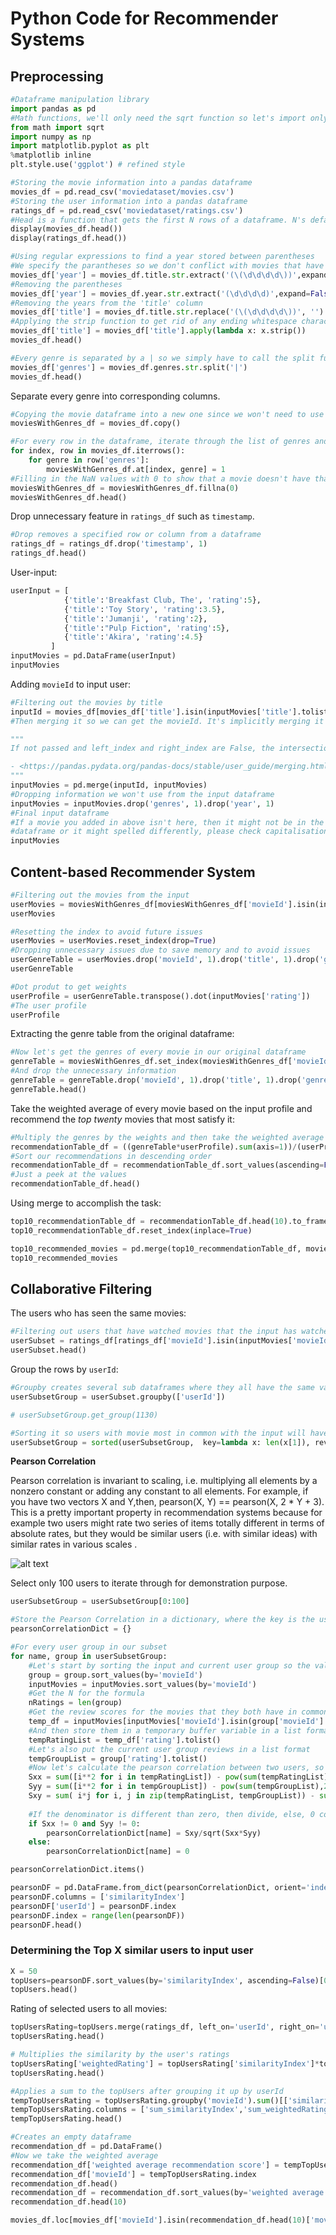# Python Code for Recommender Systems

## Preprocessing
```py
#Dataframe manipulation library
import pandas as pd
#Math functions, we'll only need the sqrt function so let's import only that
from math import sqrt
import numpy as np
import matplotlib.pyplot as plt
%matplotlib inline
plt.style.use('ggplot') # refined style
```

```py
#Storing the movie information into a pandas dataframe
movies_df = pd.read_csv('moviedataset/movies.csv')
#Storing the user information into a pandas dataframe
ratings_df = pd.read_csv('moviedataset/ratings.csv')
#Head is a function that gets the first N rows of a dataframe. N's default is 5.
display(movies_df.head())
display(ratings_df.head())
```

```py
#Using regular expressions to find a year stored between parentheses
#We specify the parantheses so we don't conflict with movies that have years in their titles
movies_df['year'] = movies_df.title.str.extract('(\(\d\d\d\d\))',expand=False)
#Removing the parentheses
movies_df['year'] = movies_df.year.str.extract('(\d\d\d\d)',expand=False)
#Removing the years from the 'title' column
movies_df['title'] = movies_df.title.str.replace('(\(\d\d\d\d\))', '')
#Applying the strip function to get rid of any ending whitespace characters that may have appeared
movies_df['title'] = movies_df['title'].apply(lambda x: x.strip())
movies_df.head()

#Every genre is separated by a | so we simply have to call the split function on |
movies_df['genres'] = movies_df.genres.str.split('|')
movies_df.head()
```

Separate every genre into corresponding columns.
```py
#Copying the movie dataframe into a new one since we won't need to use the genre information in our first case.
moviesWithGenres_df = movies_df.copy()

#For every row in the dataframe, iterate through the list of genres and place a 1 into the corresponding column
for index, row in movies_df.iterrows():
    for genre in row['genres']:
        moviesWithGenres_df.at[index, genre] = 1
#Filling in the NaN values with 0 to show that a movie doesn't have that column's genre
moviesWithGenres_df = moviesWithGenres_df.fillna(0)
moviesWithGenres_df.head()
```

Drop unnecessary feature in `ratings_df` such as `timestamp`.
```py
#Drop removes a specified row or column from a dataframe
ratings_df = ratings_df.drop('timestamp', 1)
ratings_df.head()
```

User-input:

```py
userInput = [
            {'title':'Breakfast Club, The', 'rating':5},
            {'title':'Toy Story', 'rating':3.5},
            {'title':'Jumanji', 'rating':2},
            {'title':"Pulp Fiction", 'rating':5},
            {'title':'Akira', 'rating':4.5}
         ] 
inputMovies = pd.DataFrame(userInput)
inputMovies
```

Adding `movieId` to input user:
```py
#Filtering out the movies by title
inputId = movies_df[movies_df['title'].isin(inputMovies['title'].tolist())]
#Then merging it so we can get the movieId. It's implicitly merging it by title.

"""
If not passed and left_index and right_index are False, the intersection of the columns in the DataFrames and/or Series will be inferred to be the join keys.

- <https://pandas.pydata.org/pandas-docs/stable/user_guide/merging.html>
"""
inputMovies = pd.merge(inputId, inputMovies)
#Dropping information we won't use from the input dataframe
inputMovies = inputMovies.drop('genres', 1).drop('year', 1)
#Final input dataframe
#If a movie you added in above isn't here, then it might not be in the original 
#dataframe or it might spelled differently, please check capitalisation.
inputMovies
```

## Content-based Recommender System

```py
#Filtering out the movies from the input
userMovies = moviesWithGenres_df[moviesWithGenres_df['movieId'].isin(inputMovies['movieId'].tolist())]
userMovies
```

```py
#Resetting the index to avoid future issues
userMovies = userMovies.reset_index(drop=True)
#Dropping unnecessary issues due to save memory and to avoid issues
userGenreTable = userMovies.drop('movieId', 1).drop('title', 1).drop('genres', 1).drop('year', 1)
userGenreTable
```

```py
#Dot produt to get weights
userProfile = userGenreTable.transpose().dot(inputMovies['rating'])
#The user profile
userProfile
```

Extracting the genre table from the original dataframe:
```py
#Now let's get the genres of every movie in our original dataframe
genreTable = moviesWithGenres_df.set_index(moviesWithGenres_df['movieId'])
#And drop the unnecessary information
genreTable = genreTable.drop('movieId', 1).drop('title', 1).drop('genres', 1).drop('year', 1)
genreTable.head()
```

Take the weighted average of every movie based on the input profile and recommend the *top twenty* movies that most satisfy it:
```py
#Multiply the genres by the weights and then take the weighted average
recommendationTable_df = ((genreTable*userProfile).sum(axis=1))/(userProfile.sum())
#Sort our recommendations in descending order
recommendationTable_df = recommendationTable_df.sort_values(ascending=False)
#Just a peek at the values
recommendationTable_df.head()
```

Using merge to accomplish the task:

```py
top10_recommendationTable_df = recommendationTable_df.head(10).to_frame().rename(columns={0: 'Score'})
top10_recommendationTable_df.reset_index(inplace=True)

top10_recommended_movies = pd.merge(top10_recommendationTable_df, movies_df)
top10_recommended_movies
```

## Collaborative Filtering

The users who has seen the same movies:
```py
#Filtering out users that have watched movies that the input has watched and storing it
userSubset = ratings_df[ratings_df['movieId'].isin(inputMovies['movieId'].tolist())]
userSubset.head()
```

Group the rows by `userId`:
```py
#Groupby creates several sub dataframes where they all have the same value in the column specified as the parameter
userSubsetGroup = userSubset.groupby(['userId'])

# userSubsetGroup.get_group(1130)
```

```py
#Sorting it so users with movie most in common with the input will have priority
userSubsetGroup = sorted(userSubsetGroup,  key=lambda x: len(x[1]), reverse=True)
```

**Pearson Correlation**

Pearson correlation is invariant to scaling, i.e. multiplying all elements by a nonzero constant or adding any constant to all elements. For example, if you have two vectors X and Y,then, pearson(X, Y) == pearson(X, 2 * Y + 3). This is a pretty important property in recommendation systems because for example two users might rate two series of items totally different in terms of absolute rates, but they would be similar users (i.e. with similar ideas) with similar rates in various scales .

![alt text](https://wikimedia.org/api/rest_v1/media/math/render/svg/bd1ccc2979b0fd1c1aec96e386f686ae874f9ec0 "Pearson Correlation")

Select only 100 users to iterate through for demonstration purpose.
```py
userSubsetGroup = userSubsetGroup[0:100]
```

```py
#Store the Pearson Correlation in a dictionary, where the key is the user Id and the value is the coefficient
pearsonCorrelationDict = {}

#For every user group in our subset
for name, group in userSubsetGroup:
    #Let's start by sorting the input and current user group so the values aren't mixed up later on
    group = group.sort_values(by='movieId')
    inputMovies = inputMovies.sort_values(by='movieId')
    #Get the N for the formula
    nRatings = len(group)
    #Get the review scores for the movies that they both have in common
    temp_df = inputMovies[inputMovies['movieId'].isin(group['movieId'].tolist())]
    #And then store them in a temporary buffer variable in a list format to facilitate future calculations
    tempRatingList = temp_df['rating'].tolist()
    #Let's also put the current user group reviews in a list format
    tempGroupList = group['rating'].tolist()
    #Now let's calculate the pearson correlation between two users, so called, x and y
    Sxx = sum([i**2 for i in tempRatingList]) - pow(sum(tempRatingList),2)/float(nRatings)
    Syy = sum([i**2 for i in tempGroupList]) - pow(sum(tempGroupList),2)/float(nRatings)
    Sxy = sum( i*j for i, j in zip(tempRatingList, tempGroupList)) - sum(tempRatingList)*sum(tempGroupList)/float(nRatings)
    
    #If the denominator is different than zero, then divide, else, 0 correlation.
    if Sxx != 0 and Syy != 0:
        pearsonCorrelationDict[name] = Sxy/sqrt(Sxx*Syy)
    else:
        pearsonCorrelationDict[name] = 0

pearsonCorrelationDict.items()
```
```py
pearsonDF = pd.DataFrame.from_dict(pearsonCorrelationDict, orient='index')
pearsonDF.columns = ['similarityIndex']
pearsonDF['userId'] = pearsonDF.index
pearsonDF.index = range(len(pearsonDF))
pearsonDF.head()
```


### Determining the Top X similar users to input user
```py
X = 50
topUsers=pearsonDF.sort_values(by='similarityIndex', ascending=False)[0:X]
topUsers.head()
```

Rating of selected users to all movies:
```py
topUsersRating=topUsers.merge(ratings_df, left_on='userId', right_on='userId', how='inner')
topUsersRating.head()
```

```py
# Multiplies the similarity by the user's ratings
topUsersRating['weightedRating'] = topUsersRating['similarityIndex']*topUsersRating['rating']
topUsersRating.head()

#Applies a sum to the topUsers after grouping it up by userId
tempTopUsersRating = topUsersRating.groupby('movieId').sum()[['similarityIndex','weightedRating']]
tempTopUsersRating.columns = ['sum_similarityIndex','sum_weightedRating']
tempTopUsersRating.head()
```

```py
#Creates an empty dataframe
recommendation_df = pd.DataFrame()
#Now we take the weighted average
recommendation_df['weighted average recommendation score'] = tempTopUsersRating['sum_weightedRating']/tempTopUsersRating['sum_similarityIndex']
recommendation_df['movieId'] = tempTopUsersRating.index
recommendation_df.head()
recommendation_df = recommendation_df.sort_values(by='weighted average recommendation score', ascending=False)
recommendation_df.head(10)

movies_df.loc[movies_df['movieId'].isin(recommendation_df.head(10)['movieId'].tolist())]
```